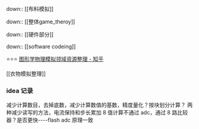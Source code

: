 down:: [[布料模拟]]

down:: [[整体game_theroy]]

down:: [[硬件部分]]

down:: [[software codeing]]

⭐⭐⭐
[图形学物理模拟领域资源整理 - 知乎](https://zhuanlan.zhihu.com/p/444931303?utm_id=0)

[[衣物模拟整理]]

### idea 记录
减少计算数目，去掉底数，减少计算数值的基数，精度量化？按块划分计算？
两种减少读写的方法，电流保持和步长累加
8 值计算不通过 adc，通过 8 路比较器？是否更快----flash adc 原理一致



